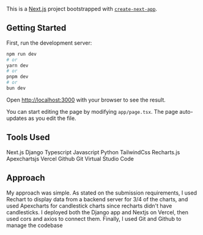 This is a [Next.js](https://nextjs.org) project bootstrapped with [`create-next-app`](https://nextjs.org/docs/app/api-reference/cli/create-next-app).

## Getting Started

First, run the development server:

```bash
npm run dev
# or
yarn dev
# or
pnpm dev
# or
bun dev
```

Open [http://localhost:3000](http://localhost:3000) with your browser to see the result.

You can start editing the page by modifying `app/page.tsx`. The page auto-updates as you edit the file.

## Tools Used

Next.js
Django
Typescript
Javascript
Python
TailwindCss
Recharts.js
Apexchartsjs
Vercel
Github
Git
Virtual Studio Code

## Approach

My approach was simple. As stated on the submission requirements, I used Rechart to display data from a backend server for 3/4 of the charts, and used Apexcharts for candlestick charts since recharts didn't have candlesticks. I deployed both the Django app and Nextjs on Vercel, then used cors and axios to connect them. Finally, I used Git and Github to manage the codebase


